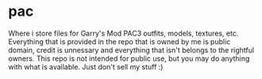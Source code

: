 # pac
Where i store files for Garry's Mod PAC3 outfits, models, textures, etc.
Everything that is provided in the repo that is owned by me is public domain, credit is unnessary and everything that isn't belongs to the rightful owners. This repo is not intended for public use, but you may do anything with what is available. Just don't sell my stuff :)
